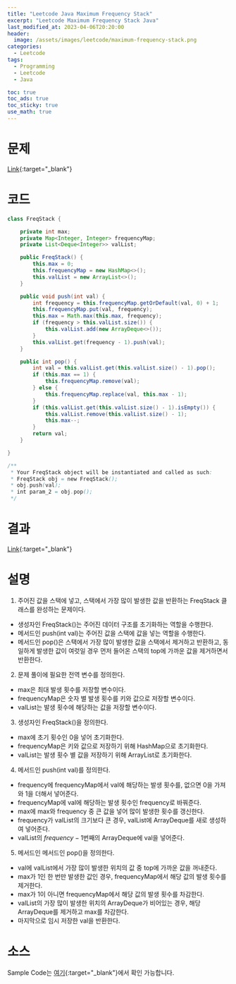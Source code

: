 ```yaml
---
title: "Leetcode Java Maximum Frequency Stack"
excerpt: "Leetcode Maximum Frequency Stack Java"
last_modified_at: 2023-04-06T20:20:00
header:
  image: /assets/images/leetcode/maximum-frequency-stack.png
categories:
  - Leetcode
tags:
  - Programming
  - Leetcode
  - Java

toc: true
toc_ads: true
toc_sticky: true
use_math: true
---
```

# 문제
[Link](https://leetcode.com/problems/maximum-frequency-stack){:target="_blank"}

# 코드
```java
class FreqStack {

	private int max;
	private Map<Integer, Integer> frequencyMap;
	private List<Deque<Integer>> valList;

	public FreqStack() {
		this.max = 0;
		this.frequencyMap = new HashMap<>();
		this.valList = new ArrayList<>();
	}

	public void push(int val) {
		int frequency = this.frequencyMap.getOrDefault(val, 0) + 1;
		this.frequencyMap.put(val, frequency);
		this.max = Math.max(this.max, frequency);
		if (frequency > this.valList.size()) {
			this.valList.add(new ArrayDeque<>());
		}
		this.valList.get(frequency - 1).push(val);
	}

	public int pop() {
		int val = this.valList.get(this.valList.size() - 1).pop();
		if (this.max == 1) {
			this.frequencyMap.remove(val);
		} else {
			this.frequencyMap.replace(val, this.max - 1);
		}
		if (this.valList.get(this.valList.size() - 1).isEmpty()) {
			this.valList.remove(this.valList.size() - 1);
			this.max--;
		}
		return val;
	}

}

/**
 * Your FreqStack object will be instantiated and called as such:
 * FreqStack obj = new FreqStack();
 * obj.push(val);
 * int param_2 = obj.pop();
 */
```

# 결과
[Link](https://leetcode.com/problems/maximum-frequency-stack/submissions/929005726/){:target="_blank"}

# 설명
1. 주어진 값을 스택에 넣고, 스택에서 가장 많이 발생한 값을 반환하는 FreqStack 클래스를 완성하는 문제이다.
- 생성자인 FreqStack()는 주어진 데이터 구조를 초기화하는 역할을 수행한다.
- 메서드인 push(int val)는 주어진 값을 스택에 값을 넣는 역할을 수행한다.
- 메서드인 pop()은 스택에서 가장 많이 발생한 값을 스택에서 제거하고 반환하고, 동일하게 발생한 값이 여럿일 경우 먼저 들어온 스택의 top에 가까운 값을 제거하면서 반환한다.

2. 문제 풀이에 필요한 전역 변수를 정의한다.
- max은 최대 발생 횟수를 저장할 변수이다.
- frequencyMap은 숫자 별 발생 횟수를 키와 값으로 저장할 변수이다.
- valList는 발생 횟수에 해당하는 값을 저장할 변수이다.

3. 생성자인 FreqStack()을 정의한다.
- max에 초기 횟수인 0을 넣어 초기화한다.
- frequencyMap은 키와 값으로 저장하기 위해 HashMap으로 초기화한다.
- valList는 발생 횟수 별 값을 저장하기 위해 ArrayList로 초기화한다.

4. 메서드인 push(int val)를 정의한다.
- frequency에 frequencyMap에서 val에 해당하는 발생 횟수를, 없으면 0을 가져와 1을 더해서 넣어준다.
- frequencyMap에 val에 해당하는 발생 횟수인 frequency로 바꿔준다.
- max에 max와 frequency 중 큰 값을 넣어 많이 발생한 횟수를 갱신한다.
- frequency가 valList의 크기보다 큰 경우, valList에 ArrayDeque를 새로 생성하여 넣어준다.
- valList의 $frequency - 1$번째의 ArrayDeque에 val을 넣어준다.

5. 메서드인 메서드인 pop()을 정의한다.
- val에 valList에서 가장 많이 발생한 위치의 값 중 top에 가까운 값을 꺼내준다.
- max가 1인 한 번만 발생한 값인 경우, frequencyMap에서 해당 값의 발생 횟수를 제거한다.
- max가 1이 아니면 frequencyMap에서 해당 값의 발생 횟수를 차감한다.
- valList의 가장 많이 발생한 위치의 ArrayDeque가 비어있는 경우, 해당 ArrayDeque를 제거하고 max를 차감한다.
- 마지막으로 임시 저장한 val을 반환한다.

# 소스
Sample Code는 [여기](https://github.com/GracefulSoul/leetcode/blob/master/src/main/java/gracefulsoul/problems/MaximumFrequencyStack.java){:target="_blank"}에서 확인 가능합니다.